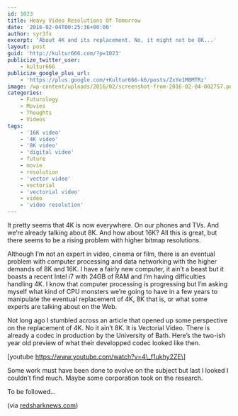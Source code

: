 ```yaml
---
id: 1023
title: Heavy Video Resolutions Of Tomorrow
date: '2016-02-04T00:25:36+00:00'
author: syr3fx
excerpt: 'About 4K and its replacement. No, it might not be 8K...'
layout: post
guid: 'http://kultur666.com/?p=1023'
publicize_twitter_user:
    - kultur666
publicize_google_plus_url:
    - 'https://plus.google.com/+Kultur666-k6/posts/ZxYe1M8MTRz'
image: /wp-content/uploads/2016/02/screenshot-from-2016-02-04-002757.png
categories:
    - Futurology
    - Movies
    - Thoughts
    - Videos
tags:
    - '16K video'
    - '4K video'
    - '8K video'
    - 'digital video'
    - future
    - movie
    - resolution
    - 'vector video'
    - vectorial
    - 'vectorial video'
    - video
    - 'video resolution'
---
```


It pretty seems that 4K is now everywhere. On our phones and TVs. And we’re already talking about 8K. And how about 16K? All this is great, but there seems to be a rising problem with higher bitmap resolutions.

Although I’m not an expert in video, cinema or film, there is an eventual problem with computer processing and data networking with the higher demands of 8K and 16K. I have a fairly new computer, it ain’t a beast but it boasts a recent Intel i7 with 24GB of RAM and I’m having difficulties handling 4K. I know that computer processing is progressing but I’m asking myself what kind of CPU monsters we’re going to have in a few years to manipulate the eventual replacement of 4K, 8K that is, or what some experts are talking about on the Web.

Not long ago I stumbled across an article that opened up some perspective on the replacement of 4K. No it ain’t 8K. It is Vectorial Video. There is already a codec in production by the University of Bath. Here’s the two-ish year old preview of what their developped codec looked like then.

\[youtube https://www.youtube.com/watch?v=4\_f1ukhy2ZE\]

Some work must have been done to evolve on the subject but last I looked I couldn’t find much. Maybe some corporation took on the research.

To be followed…

(via [redsharknews.com](http://www.redsharknews.com/technology/item/1282-there-will-probably-be-no-8k-there-will-probably-be-no-pixels-at-all-in-the-future))